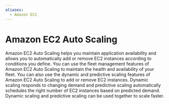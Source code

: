 ```yaml
---
aliases:
  - Amazon EC2
---
```


# Amazon EC2 Auto Scaling
Amazon EC2 Auto Scaling helps you maintain application availability and allows you to automatically add or remove EC2 instances according to conditions you define. You can use the fleet management features of Amazon EC2 Auto Scaling to maintain the health and availability of your fleet. You can also use the dynamic and predictive scaling features of Amazon EC2 Auto Scaling to add or remove EC2
instances. Dynamic scaling responds to changing demand and predictive scaling automatically schedules the right number of EC2 instances based on predicted demand. Dynamic scaling and predictive scaling can be used together to scale faster.
